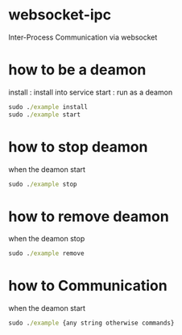 # websocket-ipc
Inter-Process Communication via websocket

# how to be a deamon
install : install into service
start : run as a deamon

```cmd
sudo ./example install
sudo ./example start
```

# how to stop deamon
when the deamon start
```cmd
sudo ./example stop
```

# how to remove deamon
when the deamon stop
```cmd
sudo ./example remove
```

# how to Communication
when the deamon start
```cmd
sudo ./example {any string otherwise commands}
```